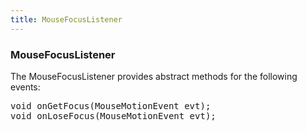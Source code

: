 ```yaml
---
title: MouseFocusListener
---
```

<h3 class="sectionedit1" id="mousefocuslistener">MouseFocusListener</h3>
<div class="level3">

<p>
The MouseFocusListener provides abstract methods for the following events:
</p>
<pre class="code java"><span class="kw4">void</span> onGetFocus<span class="br0">(</span>MouseMotionEvent evt<span class="br0">)</span><span class="sy0">;</span>
<span class="kw4">void</span> onLoseFocus<span class="br0">(</span>MouseMotionEvent evt<span class="br0">)</span><span class="sy0">;</span></pre>

</div>

